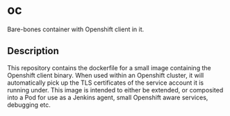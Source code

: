 # oc
Bare-bones container with Openshift client in it.

## Description
This repository contains the dockerfile for a small image containing the Openshift client binary. When used within an Openshift cluster, it will automatically pick up the TLS certificates of the service account it is running under. This image is intended to either be extended, or composited into a Pod for use as a Jenkins agent, small Openshift aware services, debugging etc.
